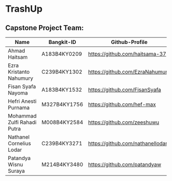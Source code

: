 # TrashUp

## Capstone Project Team: 
| Name | Bangkit-ID | Github-Profile |
| ------ | ------ | ------ | 
| Ahmad Haitsam | A183B4KY0209	  | https://github.com/haitsama-37 |
| Ezra Kristanto Nahumury	  | C239B4KY1302  | https://github.com/EzraNahumury |
| Fisan Syafa Nayoma | A183B4KY1532  | https://github.com/FisanSyafa |
| Hefri Anesti Purnama | M327B4KY1756 | https://github.com/hef-max |
| Mohammad Zulfi Rahadi Putra | M008B4KY2584 | https://github.com/zeeshuwu |
| Nathanel Cornelius Lodar  | C239B4KY3271 | https://github.com/nathanellodar |
| Patandya Wisnu Suraya  | M214B4KY3480 | https://github.com/patandyaw |
